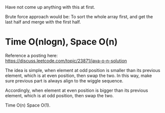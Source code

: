 
Have not come up anything with this at first.  

Brute force approach would be: 
To sort the whole array first, and get the last half and merge with the first half.     

Time O(nlogn),  Space O(n)   
======================================
Reference a posting here:  
https://discuss.leetcode.com/topic/23871/java-o-n-solution      

The idea is simple,  when element at odd position is smaller than its previous element, which is at even position, then swap the two.  In this way, make sure previous part is always align to the wiggle sequence.   

Accordingly, when element at even position is bigger than its previous element, which is at odd position, then swap the two. 

Time O(n)   Space O(1).         

